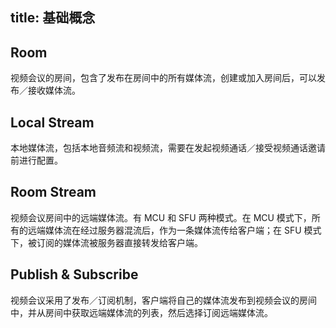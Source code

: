 title: 基础概念
---

## Room

视频会议的房间，包含了发布在房间中的所有媒体流，创建或加入房间后，可以发布／接收媒体流。

## Local Stream

本地媒体流，包括本地音频流和视频流，需要在发起视频通话／接受视频通话邀请前进行配置。

## Room Stream

视频会议房间中的远端媒体流。有 MCU 和 SFU 两种模式。在 MCU 模式下，所有的远端媒体流在经过服务器混流后，作为一条媒体流传给客户端；在 SFU 模式下，被订阅的媒体流被服务器直接转发给客户端。

## Publish & Subscribe

视频会议采用了发布／订阅机制，客户端将自己的媒体流发布到视频会议的房间中，并从房间中获取远端媒体流的列表，然后选择订阅远端媒体流。